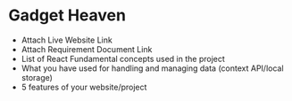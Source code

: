 # Gadget Heaven

- Attach Live Website Link
- Attach Requirement Document Link
- List of React Fundamental concepts used in the project
- What you have used for handling and managing data (context
API/local storage)
- 5 features of your website/project